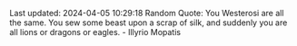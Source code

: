 Last updated: 2024-04-05 10:29:18
Random Quote: You Westerosi are all the same.  You sew some beast upon a scrap of silk, and suddenly you are all lions or dragons or eagles.  -  Illyrio Mopatis